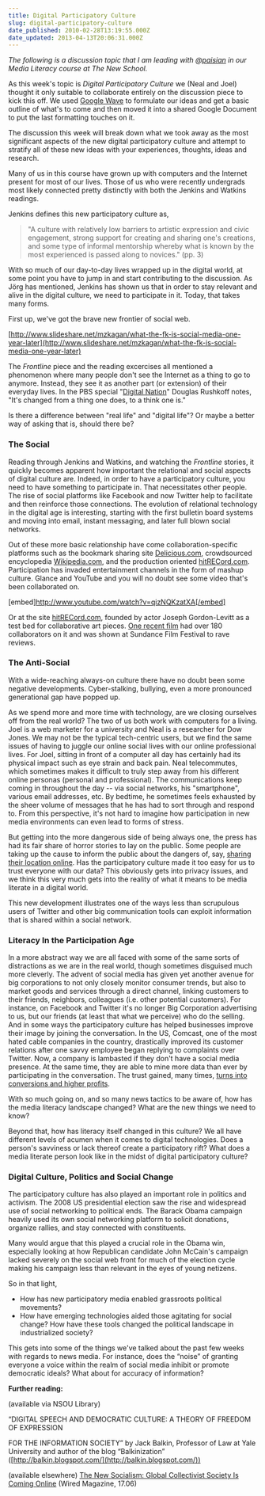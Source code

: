 ```yaml
---
title: Digital Participatory Culture
slug: digital-participatory-culture
date_published: 2010-02-28T13:19:55.000Z
date_updated: 2013-04-13T20:06:31.000Z
---
```


*The following is a discussion topic that I am leading with @[paisian](http://twitter.com/paisian) in our Media Literacy course at The New School.*

As this week's topic is *Digital Participatory Culture* we (Neal and Joel) thought it only suitable to collaborate entirely on the discussion piece to kick this off. We used [Google Wave](http://wave.google.com) to formulate our ideas and get a basic outline of what's to come and then moved it into a shared Google Document to put the last formatting touches on it.

The discussion this week will break down what we took away as the most significant aspects of the new digital participatory culture and attempt to stratify all of these new ideas with your experiences, thoughts, ideas and research.

Many of us in this course have grown up with computers and the Internet present for most of our lives. Those of us who were recently undergrads most likely connected pretty distinctly with both the Jenkins and Watkins readings.

Jenkins defines this new participatory culture as,

> "A culture with relatively low barriers to artistic expression and civic engagement, strong support for creating and sharing one's creations, and some type of informal mentorship whereby what is known by the most experienced is passed along to novices."
> (pp. 3)

With so much of our day-to-day lives wrapped up in the digital world, at some point you have to jump in and start contributing to the discussion. As Jörg has mentioned, Jenkins has shown us that in order to stay relevant and alive in the digital culture, we need to participate in it. Today, that takes many forms.

First up, we've got the brave new frontier of social web.

[http://www.slideshare.net/mzkagan/what-the-fk-is-social-media-one-year-later](http://www.slideshare.net/mzkagan/what-the-fk-is-social-media-one-year-later)

The *Frontline* piece and the reading excercises all mentioned a phenomenon where many people don't see the Internet as a thing to go to anymore. Instead, they see it as another part (or extension) of their everyday lives. In the PBS special "[Digital Nation](http://www.pbs.org/wgbh/pages/frontline/digitalnation/)" Douglas Rushkoff notes, "It's changed from a thing one does, to a think one is."

Is there a difference between "real life" and "digital life"? Or maybe a better way of asking that is, should there be?

### The Social

Reading through Jenkins and Watkins, and watching the *Frontline* stories, it quickly becomes apparent how important the relational and social aspects of digital culture are. Indeed, in order to have a participatory culture, you need to have something to participate in. That necessitates other people. The rise of social platforms like Facebook and now Twitter help to facilitate and then reinforce those connections. The evolution of relational technology in the digital age is interesting, starting with the first bulletin board systems and moving into email, instant messaging, and later full blown social networks.

Out of these more basic relationship have come collaboration-specific platforms such as the bookmark sharing site [Delicious.com](http://Delicious.com/), crowdsourced encyclopedia [Wikipedia.com](http://Wikipedia.com/), and the production oriented [hitRECord.com](http://hitRECord.com/). Participation has invaded entertainment channels in the form of mashup culture. Glance and YouTube and you will no doubt see some video that's been collaborated on.

[embed]http://www.youtube.com/watch?v=qizNQKzatXA[/embed]

Or at the site [hitRECord.com](http://hitRECord.com/), founded by actor Joseph Gordon-Levitt as a test bed for collaborative art pieces. [One recent film](http://hitrecord.org/records/40939) had over 180 collaborators on it and was shown at Sundance Film Festival to rave reviews.

### The Anti-Social

With a wide-reaching always-on culture there have no doubt been some negative developments. Cyber-stalking, bullying, even a more pronounced generational gap have popped up.

As we spend more and more time with technology, are we closing ourselves off from the real world? The two of us both work with computers for a living. Joel is a web marketer for a university and Neal is a researcher for Dow Jones. We may not be the typical tech-centric users, but we find the same issues of having to juggle our online social lives with our online professional lives. For Joel, sitting in front of a computer all day has certainly had its physical impact such as eye strain and back pain. Neal telecommutes, which sometimes makes it difficult to truly step away from his different online personas (personal and professional). The communications keep coming in throughout the day -- via social networks, his "smartphone", various email addresses, etc. By bedtime, he sometimes feels exhausted by the sheer volume of messages that he has had to sort through and respond to. From this perspective, it's not hard to imagine how participation in new media environments can even lead to forms of stress.

But getting into the more dangerous side of being always one, the press has had its fair share of horror stories to lay on the public. Some people are taking up the cause to inform the public about the dangers of, say, [sharing their location online](http://www.google.com/hostednews/ap/article/ALeqM5jDX-JoNb1aLiwYk-MbUsBzCHMUFAD9E32QTG0). Has the participatory culture made it too easy for us to trust everyone with our data? This obviously gets into privacy issues, and we think this very much gets into the reality of what it means to be media literate in a digital world.

This new development illustrates one of the ways less than scrupulous users of Twitter and other big communication tools can exploit information that is shared within a social network.

### Literacy In the Participation Age

In a more abstract way we are all faced with some of the same sorts of distractions as we are in the real world, though sometimes disguised much more cleverly. The advent of social media has given yet another avenue for big corporations to not only closely monitor consumer trends, but also to market goods and services through a direct channel, linking customers to their friends, neighbors, colleagues (i.e. other potential customers). For instance, on Facebook and Twitter it's no longer Big Corporation advertising to us, but our friends (at least that what we perceive) who do the selling. And in some ways the participatory culture has helped businesses improve their image by joining the conversation. In the US, Comcast, one of the most hated cable companies in the country, drastically improved its customer relations after one savvy employee began replying to complaints over Twitter. Now, a company is lambasted if they don't have a social media presence. At the same time, they are able to mine more data than ever by participating in the conversation. The trust gained, many times, [turns into conversions and higher profits](http://finance.yahoo.com/news/Soothing-Consumers-On-Social-ibd-25840785.html?x=0&amp;.v=1).

With so much going on, and so many news tactics to be aware of, how has the media literacy landscape changed? What are the new things we need to know?

Beyond that, how has literacy itself changed in this culture? We all have different levels of acumen when it comes to digital technologies. Does a person's savviness or lack thereof create a participatory rift? What does a media literate person look like in the midst of digital participatory culture?

### Digital Culture, Politics and Social Change

The participatory culture has also played an important role in politics and activism. The 2008 US presidential election saw the rise and widespread use of social networking to political ends. The Barack Obama campaign heavily used its own social networking platform to solicit donations, organize rallies, and stay connected with constituents.

Many would argue that this played a crucial role in the Obama win, especially looking at how Republican candidate John McCain's campaign lacked severely on the social web front for much of the election cycle making his campaign less than relevant in the eyes of young netizens.

So in that light,

- How has new participatory media enabled grassroots political movements?
- How have emerging technologies aided those agitating for social change? How have these tools changed the political landscape in industrialized society?

This gets into some of the things we've talked about the past few weeks with regards to news media. For instance, does the “noise” of granting everyone a voice within the realm of social media inhibit or promote democratic ideals? What about for accuracy of information?

**Further reading:**

(available via NSOU Library)

“DIGITAL SPEECH AND DEMOCRATIC CULTURE: A THEORY OF FREEDOM OF EXPRESSION

FOR THE INFORMATION SOCIETY” by Jack Balkin, Professor of Law at Yale University and author of the blog “Balkinization” ([http://balkin.blogspot.com/](http://balkin.blogspot.com/))

(available elsewhere)
[The New Socialism: Global Collectivist Society Is Coming Online](http://www.wired.com/culture/culturereviews/magazine/17-06/nep_newsocialism?currentPage=all) (Wired Magazine, 17.06)
